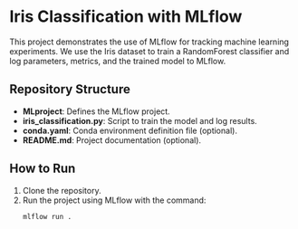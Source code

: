 # Iris Classification with MLflow

This project demonstrates the use of MLflow for tracking machine learning experiments. We use the Iris dataset to train a RandomForest classifier and log parameters, metrics, and the trained model to MLflow.

## Repository Structure

- **MLproject**: Defines the MLflow project.
- **iris_classification.py**: Script to train the model and log results.
- **conda.yaml**: Conda environment definition file (optional).
- **README.md**: Project documentation (optional).

## How to Run

1. Clone the repository.
2. Run the project using MLflow with the command:
   ```bash
   mlflow run .

